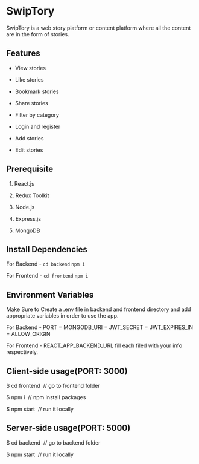 
# SwipTory

SwipTory is a web story platform or content platform where all the content are in the form of stories.


## Features

- View stories

- Like stories

- Bookmark stories

- Share stories

- Filter by category

- Login and register

- Add stories

- Edit stories


## Prerequisite
&nbsp;&nbsp;1. React.js

&nbsp;&nbsp;2. Redux Toolkit

&nbsp;&nbsp;3. Node.js

&nbsp;&nbsp;4. Express.js

&nbsp;&nbsp;5. MongoDB
## Install Dependencies
For Backend - `cd backend` `npm i`

For Frontend - `cd frontend` `npm i`

## Environment Variables

Make Sure to Create a .env file in backend and frontend directory and add appropriate variables in order to use the app.

For Backend - PORT = MONGODB_URI = JWT_SECRET = JWT_EXPIRES_IN = ALLOW_ORIGIN 

For Frontend - REACT_APP_BACKEND_URL fill each filed with your info respectively.


## Client-side usage(PORT: 3000)

$ cd frontend&nbsp;&nbsp;// go to frontend folder

$ npm i&nbsp;&nbsp;// npm install packages

$ npm start&nbsp;&nbsp;// run it locally

## Server-side usage(PORT: 5000)

$ cd backend&nbsp;&nbsp;// go to backend folder

$ npm start&nbsp;&nbsp;//  run it locally
